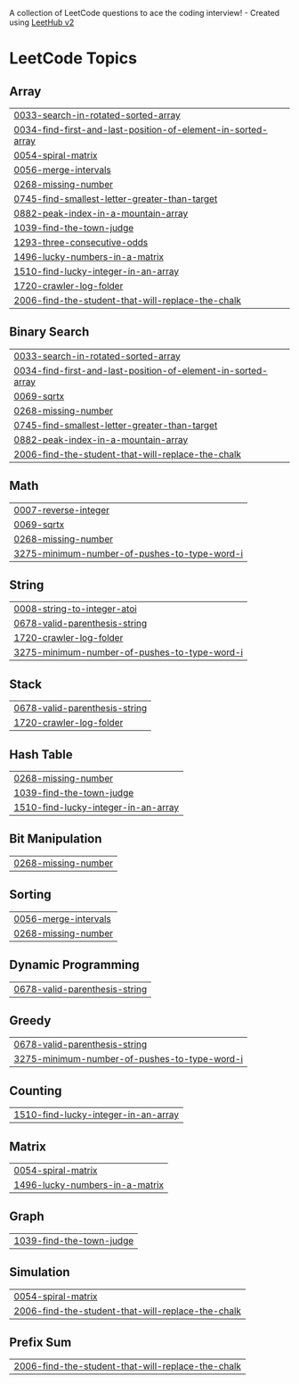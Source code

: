 A collection of LeetCode questions to ace the coding interview! - Created using [LeetHub v2](https://github.com/arunbhardwaj/LeetHub-2.0)
<!---LeetCode Topics Start-->
# LeetCode Topics
## Array
|  |
| ------- |
| [0033-search-in-rotated-sorted-array](https://github.com/sidd1092/Leet_codes/tree/master/0033-search-in-rotated-sorted-array) |
| [0034-find-first-and-last-position-of-element-in-sorted-array](https://github.com/sidd1092/Leet_Codes/tree/master/0034-find-first-and-last-position-of-element-in-sorted-array) |
| [0054-spiral-matrix](https://github.com/sidd1092/Leet_Codes/tree/master/0054-spiral-matrix) |
| [0056-merge-intervals](https://github.com/sidd1092/Leet_Codes/tree/master/0056-merge-intervals) |
| [0268-missing-number](https://github.com/sidd1092/Leet_Codes/tree/master/0268-missing-number) |
| [0745-find-smallest-letter-greater-than-target](https://github.com/sidd1092/Leet_Codes/tree/master/0745-find-smallest-letter-greater-than-target) |
| [0882-peak-index-in-a-mountain-array](https://github.com/sidd1092/Leet_Codes/tree/master/0882-peak-index-in-a-mountain-array) |
| [1039-find-the-town-judge](https://github.com/sidd1092/Leet_Codes/tree/master/1039-find-the-town-judge) |
| [1293-three-consecutive-odds](https://github.com/sidd1092/Leet_Codes/tree/master/1293-three-consecutive-odds) |
| [1496-lucky-numbers-in-a-matrix](https://github.com/sidd1092/Leet_Codes/tree/master/1496-lucky-numbers-in-a-matrix) |
| [1510-find-lucky-integer-in-an-array](https://github.com/sidd1092/Leet_Codes/tree/master/1510-find-lucky-integer-in-an-array) |
| [1720-crawler-log-folder](https://github.com/sidd1092/Leet_Codes/tree/master/1720-crawler-log-folder) |
| [2006-find-the-student-that-will-replace-the-chalk](https://github.com/sidd1092/Leet_Codes/tree/master/2006-find-the-student-that-will-replace-the-chalk) |
## Binary Search
|  |
| ------- |
| [0033-search-in-rotated-sorted-array](https://github.com/sidd1092/Leet_codes/tree/master/0033-search-in-rotated-sorted-array) |
| [0034-find-first-and-last-position-of-element-in-sorted-array](https://github.com/sidd1092/Leet_Codes/tree/master/0034-find-first-and-last-position-of-element-in-sorted-array) |
| [0069-sqrtx](https://github.com/sidd1092/Leet_Codes/tree/master/0069-sqrtx) |
| [0268-missing-number](https://github.com/sidd1092/Leet_Codes/tree/master/0268-missing-number) |
| [0745-find-smallest-letter-greater-than-target](https://github.com/sidd1092/Leet_Codes/tree/master/0745-find-smallest-letter-greater-than-target) |
| [0882-peak-index-in-a-mountain-array](https://github.com/sidd1092/Leet_Codes/tree/master/0882-peak-index-in-a-mountain-array) |
| [2006-find-the-student-that-will-replace-the-chalk](https://github.com/sidd1092/Leet_Codes/tree/master/2006-find-the-student-that-will-replace-the-chalk) |
## Math
|  |
| ------- |
| [0007-reverse-integer](https://github.com/sidd1092/Leet_Codes/tree/master/0007-reverse-integer) |
| [0069-sqrtx](https://github.com/sidd1092/Leet_Codes/tree/master/0069-sqrtx) |
| [0268-missing-number](https://github.com/sidd1092/Leet_Codes/tree/master/0268-missing-number) |
| [3275-minimum-number-of-pushes-to-type-word-i](https://github.com/sidd1092/Leet_Codes/tree/master/3275-minimum-number-of-pushes-to-type-word-i) |
## String
|  |
| ------- |
| [0008-string-to-integer-atoi](https://github.com/sidd1092/Leet_Codes/tree/master/0008-string-to-integer-atoi) |
| [0678-valid-parenthesis-string](https://github.com/sidd1092/Leet_Codes/tree/master/0678-valid-parenthesis-string) |
| [1720-crawler-log-folder](https://github.com/sidd1092/Leet_Codes/tree/master/1720-crawler-log-folder) |
| [3275-minimum-number-of-pushes-to-type-word-i](https://github.com/sidd1092/Leet_Codes/tree/master/3275-minimum-number-of-pushes-to-type-word-i) |
## Stack
|  |
| ------- |
| [0678-valid-parenthesis-string](https://github.com/sidd1092/Leet_Codes/tree/master/0678-valid-parenthesis-string) |
| [1720-crawler-log-folder](https://github.com/sidd1092/Leet_Codes/tree/master/1720-crawler-log-folder) |
## Hash Table
|  |
| ------- |
| [0268-missing-number](https://github.com/sidd1092/Leet_Codes/tree/master/0268-missing-number) |
| [1039-find-the-town-judge](https://github.com/sidd1092/Leet_Codes/tree/master/1039-find-the-town-judge) |
| [1510-find-lucky-integer-in-an-array](https://github.com/sidd1092/Leet_Codes/tree/master/1510-find-lucky-integer-in-an-array) |
## Bit Manipulation
|  |
| ------- |
| [0268-missing-number](https://github.com/sidd1092/Leet_Codes/tree/master/0268-missing-number) |
## Sorting
|  |
| ------- |
| [0056-merge-intervals](https://github.com/sidd1092/Leet_Codes/tree/master/0056-merge-intervals) |
| [0268-missing-number](https://github.com/sidd1092/Leet_Codes/tree/master/0268-missing-number) |
## Dynamic Programming
|  |
| ------- |
| [0678-valid-parenthesis-string](https://github.com/sidd1092/Leet_Codes/tree/master/0678-valid-parenthesis-string) |
## Greedy
|  |
| ------- |
| [0678-valid-parenthesis-string](https://github.com/sidd1092/Leet_Codes/tree/master/0678-valid-parenthesis-string) |
| [3275-minimum-number-of-pushes-to-type-word-i](https://github.com/sidd1092/Leet_Codes/tree/master/3275-minimum-number-of-pushes-to-type-word-i) |
## Counting
|  |
| ------- |
| [1510-find-lucky-integer-in-an-array](https://github.com/sidd1092/Leet_Codes/tree/master/1510-find-lucky-integer-in-an-array) |
## Matrix
|  |
| ------- |
| [0054-spiral-matrix](https://github.com/sidd1092/Leet_Codes/tree/master/0054-spiral-matrix) |
| [1496-lucky-numbers-in-a-matrix](https://github.com/sidd1092/Leet_Codes/tree/master/1496-lucky-numbers-in-a-matrix) |
## Graph
|  |
| ------- |
| [1039-find-the-town-judge](https://github.com/sidd1092/Leet_Codes/tree/master/1039-find-the-town-judge) |
## Simulation
|  |
| ------- |
| [0054-spiral-matrix](https://github.com/sidd1092/Leet_Codes/tree/master/0054-spiral-matrix) |
| [2006-find-the-student-that-will-replace-the-chalk](https://github.com/sidd1092/Leet_Codes/tree/master/2006-find-the-student-that-will-replace-the-chalk) |
## Prefix Sum
|  |
| ------- |
| [2006-find-the-student-that-will-replace-the-chalk](https://github.com/sidd1092/Leet_Codes/tree/master/2006-find-the-student-that-will-replace-the-chalk) |
<!---LeetCode Topics End-->